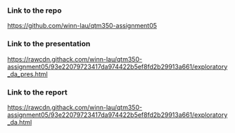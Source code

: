 ### Link to the repo

https://github.com/winn-lau/qtm350-assignment05

### Link to the presentation

https://rawcdn.githack.com/winn-lau/qtm350-assignment05/93e22079723417da974422b5ef8fd2b29913a661/exploratory_da_pres.html

### Link to the report

https://rawcdn.githack.com/winn-lau/qtm350-assignment05/93e22079723417da974422b5ef8fd2b29913a661/exploratory_da.html 